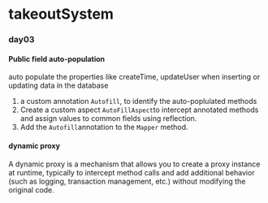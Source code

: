 # takeoutSystem

### day03

#### Public field auto-population

auto populate the properties like createTime, updateUser when inserting or updating data in the database

1. a custom annotation `Autofill`, to identify the auto-poplulated methods 
2. Create a custom aspect `AutoFillAspect`to intercept annotated methods and assign values to common fields using reflection.
3. Add the  `Autofill`annotation to the `Mapper` method.

#### dynamic proxy

A dynamic proxy is a mechanism that allows you to create a proxy instance at runtime, typically to intercept method calls and add additional behavior (such as logging, transaction management, etc.) without modifying the original code.